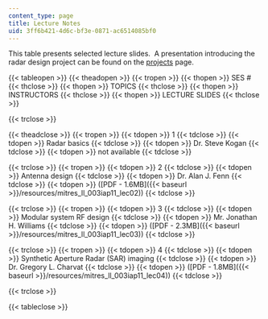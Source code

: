```yaml
---
content_type: page
title: Lecture Notes
uid: 3ff6b421-4d6c-bf3e-0871-ac6514085bf0
---
```


This table presents selected lecture slides.  A presentation introducing the radar design project can be found on the [projects](/resources/res-ll-003-build-a-small-radar-system-capable-of-sensing-range-doppler-and-synthetic-aperture-radar-imaging-january-iap-2011/projects) page.

{{< tableopen >}}
{{< theadopen >}}
{{< tropen >}}
{{< thopen >}}
SES #
{{< thclose >}}
{{< thopen >}}
TOPICS
{{< thclose >}}
{{< thopen >}}
INSTRUCTORS
{{< thclose >}}
{{< thopen >}}
LECTURE SLIDES
{{< thclose >}}

{{< trclose >}}

{{< theadclose >}}
{{< tropen >}}
{{< tdopen >}}
1
{{< tdclose >}}
{{< tdopen >}}
Radar basics
{{< tdclose >}}
{{< tdopen >}}
Dr. Steve Kogan
{{< tdclose >}}
{{< tdopen >}}
not available
{{< tdclose >}}

{{< trclose >}}
{{< tropen >}}
{{< tdopen >}}
2
{{< tdclose >}}
{{< tdopen >}}
Antenna design
{{< tdclose >}}
{{< tdopen >}}
Dr. Alan J. Fenn
{{< tdclose >}}
{{< tdopen >}}
([PDF - 1.6MB]({{< baseurl >}}/resources/mitres_ll_003iap11_lec02))
{{< tdclose >}}

{{< trclose >}}
{{< tropen >}}
{{< tdopen >}}
3
{{< tdclose >}}
{{< tdopen >}}
Modular system RF design
{{< tdclose >}}
{{< tdopen >}}
Mr. Jonathan H. Williams
{{< tdclose >}}
{{< tdopen >}}
([PDF - 2.3MB]({{< baseurl >}}/resources/mitres_ll_003iap11_lec03))
{{< tdclose >}}

{{< trclose >}}
{{< tropen >}}
{{< tdopen >}}
4
{{< tdclose >}}
{{< tdopen >}}
Synthetic Aperture Radar (SAR) imaging
{{< tdclose >}}
{{< tdopen >}}
Dr. Gregory L. Charvat
{{< tdclose >}}
{{< tdopen >}}
([PDF - 1.8MB]({{< baseurl >}}/resources/mitres_ll_003iap11_lec04))
{{< tdclose >}}

{{< trclose >}}

{{< tableclose >}}